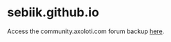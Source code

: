 # sebiik.github.io
 
 Access the community.axoloti.com forum backup [here](https://sebiik.github.io/community.axoloti.com.backup/).
